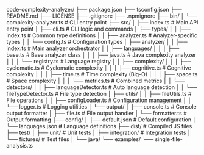 code-complexity-analyzer/
├── package.json
├── tsconfig.json
├── README.md
├── LICENSE
├── .gitignore
├── .npmignore
├── bin/
│   └── complexity-analyzer.ts          # CLI entry point
├── src/
│   ├── index.ts                        # Main API entry point
│   ├── cli.ts                          # CLI logic and commands
│   ├── types/
│   │   ├── index.ts                    # Common type definitions
│   │   ├── analyzer.ts                 # Analyzer-specific types
│   │   └── config.ts                   # Configuration types
│   ├── analyzer/
│   │   ├── index.ts                    # Main analyzer orchestrator
│   │   ├── languages/
│   │   │   ├── base.ts                 # Base analyzer class
│   │   │   ├── java.ts                 # Java complexity analyzer
│   │   │   └── registry.ts             # Language registry
│   │   ├── complexity/
│   │   │   ├── cyclomatic.ts           # Cyclomatic complexity
│   │   │   ├── cognitive.ts            # Cognitive complexity
│   │   │   ├── time.ts                 # Time complexity (Big-O)
│   │   │   ├── space.ts                # Space complexity
│   │   │   └── metrics.ts              # Combined metrics
│   │   └── detectors/
│   │       ├── languageDetector.ts     # Auto language detection
│   │       └── fileTypeDetector.ts     # File type detection
│   ├── utils/
│   │   ├── fileUtils.ts                # File operations
│   │   ├── configLoader.ts             # Configuration management
│   │   └── logger.ts                   # Logging utilities
│   └── output/
│       ├── console.ts                  # Console output formatter
│       ├── file.ts                     # File output handler
│       └── formatter.ts                # Output formatting
├── config/
│   ├── default.json                    # Default configuration
│   └── languages.json                  # Language definitions
├── dist/                               # Compiled JS files
├── test/
│   ├── unit/                          # Unit tests
│   ├── integration/                   # Integration tests
│   └── fixtures/                      # Test files
│       └── java/
└── examples/
    └── single-file-analysis.ts